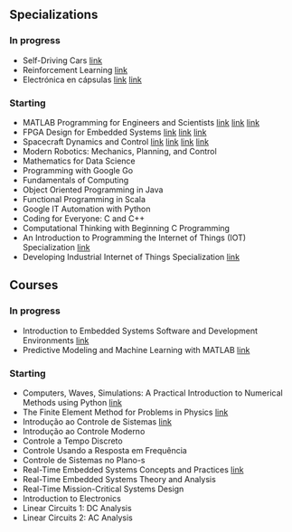 ## Specializations
### In progress
- Self-Driving Cars [link](https://www.coursera.org/learn/motion-planning-self-driving-cars/home/welcome)
- Reinforcement Learning [link](https://www.coursera.org/learn/complete-reinforcement-learning-system/home/welcome)
- Electrónica en cápsulas [link](https://www.coursera.org/learn/entrenar-electrones-diodos-transistores/home/welcome) [link](https://www.coursera.org/learn/entrenar-electrones-aplicaciones-electronica/home/welcome)

### Starting
- MATLAB Programming for Engineers and Scientists [link](https://www.coursera.org/learn/matlab/home/welcome) [link](https://www.coursera.org/learn/advanced-matlab-programming/home/welcome) [link](https://www.coursera.org/learn/matlab-image-processing/home/welcome) 
- FPGA Design for Embedded Systems [link](https://www.coursera.org/learn/intro-fpga-design-embedded-systems/home/welcome) [link](https://www.coursera.org/learn/fpga-hardware-description-languages/home/welcome) [link](https://www.coursera.org/learn/fpga-softcore-proccessors-ip/home/welcome)
- Spacecraft Dynamics and Control [link](https://www.coursera.org/learn/spacecraft-dynamics-kinematics/home/welcome) [link](https://www.coursera.org/learn/spacecraft-dynamics-kinetics/home/welcome) [link](https://www.coursera.org/learn/nonlinear-spacecraft-attitude-control/home/welcome) [link](https://www.coursera.org/learn/capstone-mars-mission/home/welcome)
- Modern Robotics: Mechanics, Planning, and Control
- Mathematics for Data Science
- Programming with Google Go
- Fundamentals of Computing
- Object Oriented Programming in Java
- Functional Programming in Scala
- Google IT Automation with Python
- Coding for Everyone: C and C++
- Computational Thinking with Beginning C Programming
- An Introduction to Programming the Internet of Things (IOT) Specialization [link](https://www.coursera.org/specializations/iot)
- Developing Industrial Internet of Things Specialization [link](https://www.coursera.org/specializations/developing-industrial-iot)

## Courses
### In progress
- Introduction to Embedded Systems Software and Development Environments [link](https://www.coursera.org/learn/introduction-embedded-systems/home/welcome)
- Predictive Modeling and Machine Learning with MATLAB [link](https://www.coursera.org/learn/predictive-modeling-machine-learning/home/welcome)

### Starting
- Computers, Waves, Simulations: A Practical Introduction to Numerical Methods using Python [link](https://www.coursera.org/learn/computers-waves-simulations/home/welcome)
- The Finite Element Method for Problems in Physics [link](https://www.coursera.org/learn/finite-element-method/home/welcome)
- Introdução ao Controle de Sistemas [link](https://www.coursera.org/learn/controle/home/welcome)
- Introdução ao Controle Moderno
- Controle a Tempo Discreto
- Controle Usando a Resposta em Frequência
- Controle de Sistemas no Plano-s
- Real-Time Embedded Systems Concepts and Practices [link](https://www.coursera.org/learn/real-time-embedded-systems-concepts-practices/home/welcome)
- Real-Time Embedded Systems Theory and Analysis
- Real-Time Mission-Critical Systems Design
- Introduction to Electronics
- Linear Circuits 1: DC Analysis
- Linear Circuits 2: AC Analysis

